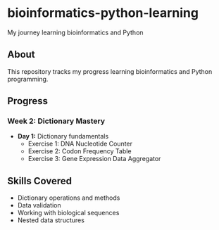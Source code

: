 # bioinformatics-python-learning
My journey learning bioinformatics and Python

## About
This repository tracks my progress learning bioinformatics and Python programming.

## Progress

### Week 2: Dictionary Mastery
- **Day 1:** Dictionary fundamentals
  - Exercise 1: DNA Nucleotide Counter
  - Exercise 2: Codon Frequency Table
  - Exercise 3: Gene Expression Data Aggregator

## Skills Covered
- Dictionary operations and methods
- Data validation
- Working with biological sequences
- Nested data structures

